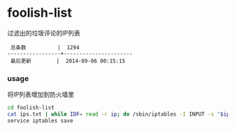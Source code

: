 foolish-list
============

过滤出的垃圾评论的IP列表

```
 总条数          |  1294       
-----------------+----------------------
 最后更新        |  2014-09-06 00:15:15     
```

### usage

将IP列表增加到防火墙里

```bash
cd foolish-list
cat ips.txt | while IDF= read -r ip; do /sbin/iptables -I INPUT -s "$ip" -j DROP; done
service iptables save
```
